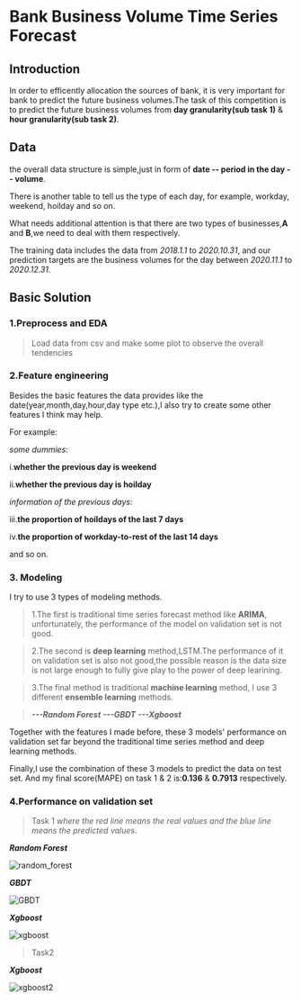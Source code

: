 # Bank Business Volume Time Series Forecast

## Introduction
In order to efficently allocation the sources of bank, it is very important for bank to predict the future business volumes.The task of this competition is to predict the future business volumes from **day granularity(sub task 1)** & **hour granularity(sub task 2)**.

## Data
the overall data structure is simple,just in form of **date -- period in the day -- volume**. 

There is another table to tell us the type of each day, for example, workday, weekend, hoilday and so on.

What needs additional attention is that there are two types of businesses,**A** and **B**,we need to deal with them respectively.

The training data includes the data from *2018.1.1* to *2020.10.31*, and our prediction targets are the business volumes for the day between *2020.11.1* to *2020.12.31*.

## Basic Solution

### 1.Preprocess and EDA
>Load data from csv and make some plot to observe the overall tendencies

### 2.Feature engineering
Besides the basic features the data provides like the date(year,month,day,hour,day type etc.),I also try to create some other features I think may help.

For example:

*some dummies*:
  
  i.**whether the previous day is weekend**
  
  ii.**whether the previous day is hoilday**

*information of the previous days*:

  iii.**the proportion of hoildays of the last 7 days**

  iv.**the proportion of workday-to-rest of the last 14 days**

  and so on.

### 3. Modeling
I try to use 3 types of modeling methods.

>1.The first is traditional time series forecast method like **ARIMA**, unfortunately, the performance of the model on validation set is not good.

>2.The second is **deep learning** method,LSTM.The performance of it on validation set is also not good,the possible reason is the data size is not large enough to fully give play to the power of deep learining.

>3.The final method is traditional **machine learning** method, I use 3 different **ensemble learning** methods.

>***---Random Forest*** ***---GBDT*** ***---Xgboost***


Together with the features I made before, these 3 models' performance on validation set far beyond the traditional time series method and deep learning methods.

Finally,I use the combination of these 3 models to predict the data on test set. And my final score(MAPE) on task 1 & 2 is:**0.136** & **0.7913** respectively.

### 4.Performance on validation set
>Task 1 *where the red line means the real values and the blue line means the predicted values*.

***Random Forest***

![random_forest](https://github.com/frankhjh/Fintech_TS_Forecast/blob/main/img/Random_Forest.png)

***GBDT***

![GBDT](https://github.com/frankhjh/Fintech_TS_Forecast/blob/main/img/GBDT.png)

***Xgboost***

![xgboost](https://github.com/frankhjh/Fintech_TS_Forecast/blob/main/img/Xgboost1.png)

>Task2 

***Xgboost***

![xgboost2](https://github.com/frankhjh/Fintech_TS_Forecast/blob/main/img/Xgboost2.png)



